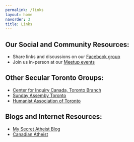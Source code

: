 ```yaml
---
permalink: /links
layout: home
navorder: 3
title: Links
---
```


## Our Social and Community Resources:
- Share links and discussions on our [Facebook group](/facebook)
- Join us in-person at our [Meetup events](/meetup)

## Other Secular Toronto Groups:
- [Center for Inquiry Canada, Toronto Branch](http://www.cficanada.ca/author/cfi-toronto/)
- [Sunday Assemby Toronto](https://www.facebook.com/TheSundayAssemblyToronto)
- [Humanist Association of Toronto](http://humanisttoronto.blogspot.ca/)

## Blogs and Internet Resources:
- [My Secret Atheist Blog](http://www.mysecretatheistblog.com/)
- [Canadian Atheist](http://www.canadianatheist.com/)
